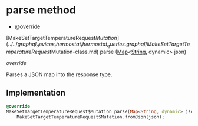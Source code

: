 


# parse method







- @[override](https://api.flutter.dev/flutter/dart-core/override-constant.html)

[MakeSetTargetTemperatureRequest$Mutation](../../graphql_devices_thermostat_thermostat_queries.graphql/MakeSetTargetTemperatureRequest$Mutation-class.md) parse
([Map](https://api.flutter.dev/flutter/dart-core/Map-class.html)&lt;[String](https://api.flutter.dev/flutter/dart-core/String-class.html), dynamic> json)

_override_



<p>Parses a JSON map into the response type.</p>



## Implementation

```dart
@override
MakeSetTargetTemperatureRequest$Mutation parse(Map<String, dynamic> json) =>
    MakeSetTargetTemperatureRequest$Mutation.fromJson(json);
```







